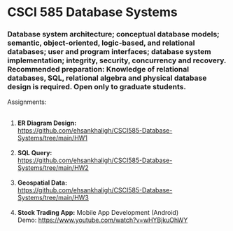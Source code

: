 # CSCI 585 Database Systems

### Database system architecture; conceptual database models; semantic, object-oriented, logic-based, and relational databases; user and program interfaces; database system implementation; integrity, security, concurrency and recovery. Recommended preparation: Knowledge of relational databases, SQL, relational algebra and physical database design is required. Open only to graduate students.


Assignments:
<br/><br/>
1) **ER Diagram Design:** <br/>https://github.com/ehsankhaligh/CSCI585-Database-Systems/tree/main/HW1<br/><br/>
2) **SQL Query:**<br/>https://github.com/ehsankhaligh/CSCI585-Database-Systems/tree/main/HW2<br/><br/>
3) **Geospatial Data:**<br/>https://github.com/ehsankhaligh/CSCI585-Database-Systems/tree/main/HW3<br/><br/>
4) **Stock Trading App:** Mobile App Development (Android) <br>Demo: https://www.youtube.com/watch?v=wHYBjkuOhWY <br/><br/>
